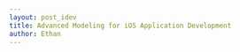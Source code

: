 ```yaml
---
layout: post_idev
title: Advanced Modeling for iOS Application Development 
author: Ethan
---
```



